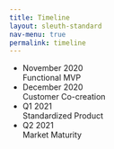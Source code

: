 ```yaml
---
title: Timeline
layout: sleuth-standard
nav-menu: true
permalink: timeline
---
```


<!-- Main -->
<div id="main">

<ul class="timeline">
	<li class="event">
    		<div class="event-date">November 2020</div>
    		<div class="event-desc">Functional MVP</div>
    	</li>
	<li class="event">
		<div class="event-date">December 2020</div>
		<div class="event-desc">Customer Co-creation</div>
	</li>
	<li class="event">
    		<div class="event-date">Q1 2021</div>
    		<div class="event-desc">Standardized Product</div>
    </li>
    <li class="event">
            <div class="event-date">Q2 2021</div>
            <div class="event-desc">Market Maturity</div>
        </li>
</ul>  

</div>
